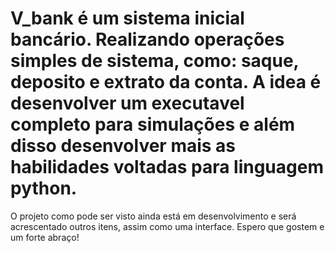 # V_bank é um sistema inicial bancário. Realizando operações simples de sistema, como: saque, deposito e extrato da conta. A idea é desenvolver um executavel completo para simulações e além disso desenvolver mais as habilidades voltadas para linguagem python. 
O projeto como pode ser visto ainda está em desenvolvimento e será acrescentado outros itens, assim como uma interface. Espero que gostem e um forte abraço!
